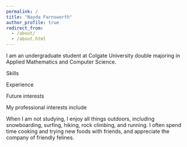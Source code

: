 ```yaml
---
permalink: /
title: "Nayda Farnsworth"
author_profile: true
redirect_from: 
  - /about/
  - /about.html
---
```


I am an undergraduate student at Colgate University double majoring in Applied Mathematics and Computer Science. 

Skills

Experience

Future interests 

My professional interests include 

When I am not studying, I enjoy all things outdoors, including snowboarding, surfing, hiking, rock climbing, and running. I often spend time cooking and trying new foods with friends, and appreciate the company of friendly felines. 